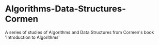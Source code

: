 # Algorithms-Data-Structures-Cormen
A series of studies of Algorithms and Data Structures from Cormen's book 'Introduction to Algorithms'
